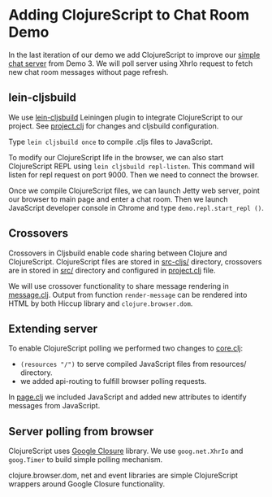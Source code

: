 # Adding ClojureScript to Chat Room Demo

In the last iteration of our demo we add ClojureScript to improve our 
[simple chat server](demo/demo-3-chat) from Demo 3. We will poll server
using XhrIo request to fetch new chat room messages without page refresh.

lein-cljsbuild
--------------

We use [lein-cljsbuild](https://github.com/emezeske/lein-cljsbuild) Leiningen 
plugin to integrate ClojureScript to our project. See [project.clj](project.clj)
for changes and cljsbuild configuration.

Type `lein cljsbuild once` to compile .cljs files to JavaScript. 

To modify our ClojureScript life in the browser, we can also start ClojureScript 
REPL using `lein cljsbuild repl-listen`. This command will listen for repl
request on port 9000. Then we need to connect the browser.

Once we compile ClojureScript files, we can launch Jetty web server, point
our browser to main page and enter a chat room. Then we launch JavaScript developer
console in Chrome and type `demo.repl.start_repl ()`.

Crossovers
----------

Crossovers in Cljsbuild enable code sharing between Clojure and
ClojureScript. ClojureScript files are stored in [src-cljs/](src-cljs)
directory, crossovers are in stored in [src/](src) directory and
configured in [project.clj](project.clj) file.

We will use crossover functionality to share message rendering in
[message.clj](src/demo/message.clj). Output from function `render-message`
can be rendered into HTML by both Hiccup library and `clojure.browser.dom`.

Extending server
----------------

To enable ClojureScript polling we performed two changes to [core.clj](src/demo/core.clj):

* `(resources "/")` to serve compiled JavaScript files from resources/ directory.
* we added api-routing to fulfill browser polling requests.


In [page.clj](src/demo/page.clj) we included JavaScript and added new attributes
to identify messages from JavaScript.

Server polling from browser
---------------------------

ClojureScript uses [Google Closure](http://closure-library.googlecode.com/svn/docs/index.html) library. 
We use `goog.net.XhrIo` and `goog.Timer` to build simple polling mechanism. 

clojure.browser.dom, net and event libraries are simple ClojureScript wrappers around
Google Closure functionality.



